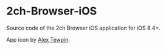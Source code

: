 # 2ch-Browser-iOS

Source code of the 2ch Browser iOS application for iOS 8.4+.

App icon by [Alex Tewpin](https://github.com/alextewpin).
